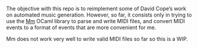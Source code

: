 The objective with this repo is to reimplement some of David Cope’s work on
automated music generation. However, so far, it consists only in trying to use
the [Mm](https://ocaml.org/p/mm/latest) OCaml library to parse and write MIDI
files, and convert MIDI events to a format of events that are more convenient
for me.

Mm does not work very well to write valid MIDI files so far so this is a WIP.
